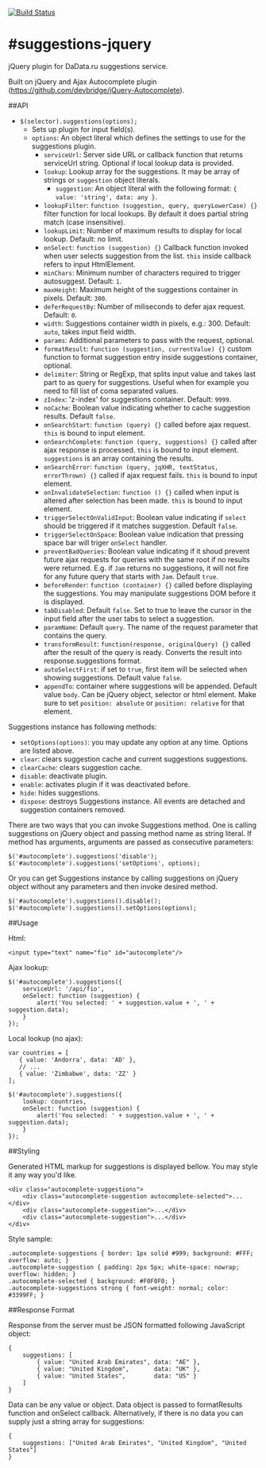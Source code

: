 [![Build Status](https://travis-ci.org/hflabs/suggestions-jquery.png?branch=master)](https://travis-ci.org/hflabs/suggestions-jquery)

#suggestions-jquery
==================

jQuery plugin for DaData.ru suggestions service.

Built on jQuery and Ajax Autocomplete plugin (https://github.com/devbridge/jQuery-Autocomplete).

##API

* `$(selector).suggestions(options);`
    * Sets up plugin for input field(s).
    * `options`: An object literal which defines the settings to use for the suggestions plugin.
        * `serviceUrl`: Server side URL or callback function that returns serviceUrl string. Optional if local lookup data is provided.
        * `lookup`: Lookup array for the suggestions. It may be array of strings or `suggestion` object literals.
            * `suggestion`: An object literal with the following format: `{ value: 'string', data: any }`.
        * `lookupFilter`: `function (suggestion, query, queryLowerCase) {}` filter function for local lookups. By default it does partial string match (case insensitive).
        * `lookupLimit`: Number of maximum results to display for local lookup. Default: no limit.
        * `onSelect`: `function (suggestion) {}` Callback function invoked when user selects suggestion 
          from the list. `this` inside callback refers to input HtmlElement.
        * `minChars`: Minimum number of characters required to trigger autosuggest. Default: `1`.
        * `maxHeight`: Maximum height of the suggestions container in pixels. Default: `300`.
        * `deferRequestBy`: Number of miliseconds to defer ajax request. Default: `0`.
        * `width`: Suggestions container width in pixels, e.g.: 300. Default: `auto`, takes input field width.
        * `params`: Additional parameters to pass with the request, optional.
        * `formatResult`: `function (suggestion, currentValue) {}` custom function to 
          format suggestion entry inside suggestions container, optional. 
        * `delimiter`: String or RegExp, that splits input value and takes last part to as query for suggestions.
          Useful when for example you need to fill list of  coma separated values.
        * `zIndex`: 'z-index' for suggestions container. Default: `9999`.
        * `noCache`: Boolean value indicating whether to cache suggestion results. Default `false`.
        * `onSearchStart`: `function (query) {}` called before ajax request. `this` is bound to input element.
        * `onSearchComplete`: `function (query, suggestions) {}` called after ajax response is processed. `this` is bound to input element. `suggestions` is an array containing the results.
        * `onSearchError`: `function (query, jqXHR, textStatus, errorThrown) {}` called if ajax request fails. `this` is bound to input element.
        * `onInvalidateSelection`: `function () {}` called when input is altered after selection has been made. `this` is bound to input element.
        * `triggerSelectOnValidInput`: Boolean value indicating if `select` should be triggered if it matches suggestion. Default `false`.
        * `triggerSelectOnSpace`: Boolean value indication that pressing space bar will triger `onSelect` handler.
        * `preventBadQueries`: Boolean value indicating if it shoud prevent future ajax requests for queries with the same root if no results were returned. E.g. if `Jam` returns no suggestions, it will not fire for any future query that starts with `Jam`. Default `true`. 
        * `beforeRender`: `function (container) {}` called before displaying the suggestions. You may manipulate suggestions DOM before it is displayed.
        * `tabDisabled`: Default `false`. Set to true to leave the cursor in the input field after the user tabs to select a suggestion.
        * `paramName`: Default `query`. The name of the request parameter that contains the query.
        * `transformResult`: `function(response, originalQuery) {}` called after the result of the query is ready. Converts the result into response.suggestions format.
        * `autoSelectFirst`: if set to `true`, first item will be selected when showing suggestions. Default value `false`.
        * `appendTo`: container where suggestions will be appended. Default value `body`. Can be jQuery object, selector or html element. Make sure to set `position: absolute` or `position: relative` for that element.

Suggestions instance has following methods:

* `setOptions(options)`: you may update any option at any time. Options are listed above.
* `clear`: clears suggestion cache and current suggestions suggestions.
* `clearCache`: clears suggestion cache.
* `disable`: deactivate plugin.
* `enable`: activates plugin if it was deactivated before.
* `hide`: hides suggestions.
* `dispose`: destroys Suggestions instance. All events are detached and suggestion containers removed.

There are two ways that you can invoke Suggestions method. One is calling suggestions on jQuery object and passing method name as string literal. 
If method has arguments, arguments are passed as consecutive parameters:

    $('#autocomplete').suggestions('disable');
    $('#autocomplete').suggestions('setOptions', options);

Or you can get Suggestions instance by calling suggestions on jQuery object without any parameters and then invoke desired method.

    $('#autocomplete').suggestions().disable();
    $('#autocomplete').suggestions().setOptions(options);

##Usage

Html:

    <input type="text" name="fio" id="autocomplete"/>

Ajax lookup:

    $('#autocomplete').suggestions({
        serviceUrl: '/api/fio',
        onSelect: function (suggestion) {
            alert('You selected: ' + suggestion.value + ', ' + suggestion.data);
        }
    });

Local lookup (no ajax):

    var countries = [
       { value: 'Andorra', data: 'AD' },
       // ...
       { value: 'Zimbabwe', data: 'ZZ' }
    ];

    $('#autocomplete').suggestions({
        lookup: countries,
        onSelect: function (suggestion) {
            alert('You selected: ' + suggestion.value + ', ' + suggestion.data);
        }
    });

##Styling

Generated HTML markup for suggestions is displayed bellow. You may style it any way you'd like.

    <div class="autocomplete-suggestions">
        <div class="autocomplete-suggestion autocomplete-selected">...</div>
        <div class="autocomplete-suggestion">...</div>
        <div class="autocomplete-suggestion">...</div>
    </div>

Style sample:

    .autocomplete-suggestions { border: 1px solid #999; background: #FFF; overflow: auto; }
    .autocomplete-suggestion { padding: 2px 5px; white-space: nowrap; overflow: hidden; }
    .autocomplete-selected { background: #F0F0F0; }
    .autocomplete-suggestions strong { font-weight: normal; color: #3399FF; }

##Response Format

Response from the server must be JSON formatted following JavaScript object:

    {
        suggestions: [
            { value: "United Arab Emirates", data: "AE" },
            { value: "United Kingdom",       data: "UK" },
            { value: "United States",        data: "US" }
        ]
    }

Data can be any value or object. Data object is passed to formatResults function 
and onSelect callback. Alternatively, if there is no data you can 
supply just a string array for suggestions:

    {
        suggestions: ["United Arab Emirates", "United Kingdom", "United States"]
    }
